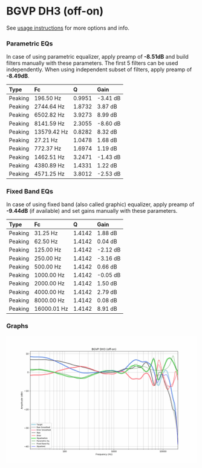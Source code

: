 # BGVP DH3 (off-on)
See [usage instructions](https://github.com/jaakkopasanen/AutoEq#usage) for more options and info.

### Parametric EQs
In case of using parametric equalizer, apply preamp of **-8.51dB** and build filters manually
with these parameters. The first 5 filters can be used independently.
When using independent subset of filters, apply preamp of **-8.49dB**.

| Type    | Fc          |      Q | Gain     |
|:--------|:------------|:-------|:---------|
| Peaking | 196.50 Hz   | 0.9951 | -3.41 dB |
| Peaking | 2744.64 Hz  | 1.8732 | 3.87 dB  |
| Peaking | 6502.82 Hz  | 3.9273 | 8.99 dB  |
| Peaking | 8141.59 Hz  | 2.3055 | -8.60 dB |
| Peaking | 13579.42 Hz | 0.8282 | 8.32 dB  |
| Peaking | 27.21 Hz    | 1.0478 | 1.68 dB  |
| Peaking | 772.37 Hz   | 1.6974 | 1.19 dB  |
| Peaking | 1462.51 Hz  | 3.2471 | -1.43 dB |
| Peaking | 4380.89 Hz  | 1.4331 | 1.22 dB  |
| Peaking | 4571.25 Hz  | 3.8012 | -2.53 dB |

### Fixed Band EQs
In case of using fixed band (also called graphic) equalizer, apply preamp of **-9.44dB**
(if available) and set gains manually with these parameters.

| Type    | Fc          |      Q | Gain     |
|:--------|:------------|:-------|:---------|
| Peaking | 31.25 Hz    | 1.4142 | 1.88 dB  |
| Peaking | 62.50 Hz    | 1.4142 | 0.04 dB  |
| Peaking | 125.00 Hz   | 1.4142 | -2.12 dB |
| Peaking | 250.00 Hz   | 1.4142 | -3.16 dB |
| Peaking | 500.00 Hz   | 1.4142 | 0.66 dB  |
| Peaking | 1000.00 Hz  | 1.4142 | -0.05 dB |
| Peaking | 2000.00 Hz  | 1.4142 | 1.50 dB  |
| Peaking | 4000.00 Hz  | 1.4142 | 2.79 dB  |
| Peaking | 8000.00 Hz  | 1.4142 | 0.08 dB  |
| Peaking | 16000.01 Hz | 1.4142 | 8.91 dB  |

### Graphs
![](./BGVP%20DH3%20(off-on).png)